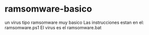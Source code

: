 # ramsomware-basico
un virus tipo ramsomware muy basico
Las instrucciones estan en el: ramsomware.ps1
El virus es el ramsomware.bat
